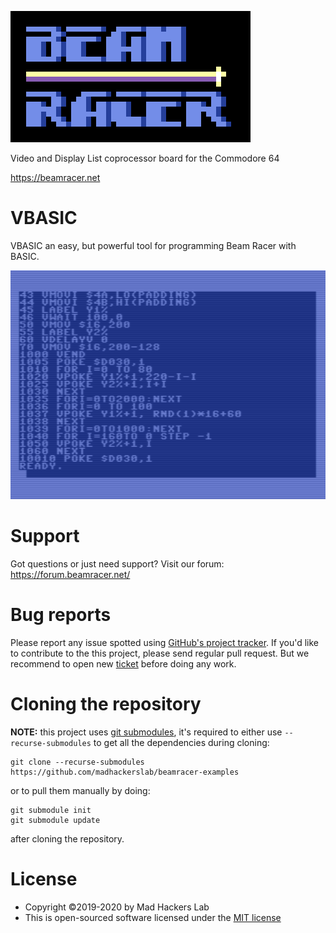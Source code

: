 ![BeamRacer](img/beamracer-logo.png)

 Video and Display List coprocessor board for the Commodore 64
 
 https://beamracer.net

# VBASIC

VBASIC an easy, but powerful tool for programming Beam Racer with BASIC.

![Sequencer](img/sequencer.gif)

# Support

 Got questions or just need support? Visit our forum: https://forum.beamracer.net/

# Bug reports

 Please report any issue spotted using [GitHub's project tracker](https://github.com/madhackerslab/beamracer-examples/issues).
 If you'd like to contribute to the this project, please send regular pull request. But we recommend to open new
 [ticket](https://github.com/madhackerslab/beamracer-examples/issues) before doing any work.

# Cloning the repository

 **NOTE:** this project uses [git submodules](https://git-scm.com/book/en/v2/Git-Tools-Submodules),
 it's required to either use `--recurse-submodules` to get all the dependencies during cloning:

    git clone --recurse-submodules https://github.com/madhackerslab/beamracer-examples

 or to pull them manually by doing:

```
git submodule init
git submodule update
```

 after cloning the repository.

# License

 * Copyright &copy;2019-2020 by Mad Hackers Lab
 * This is open-sourced software licensed under the [MIT license](LICENSE.md)

